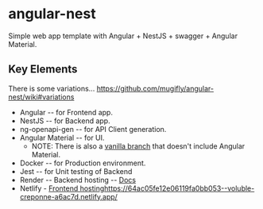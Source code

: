 # angular-nest

Simple web app template with Angular + NestJS + swagger + Angular Material.

## Key Elements

There is some variations... https://github.com/mugifly/angular-nest/wiki#variations

- Angular -- for Frontend app.
- NestJS -- for Backend app.
- ng-openapi-gen -- for API Client generation.
- Angular Material -- for UI.
  - NOTE: There is also a [vanilla branch](https://github.com/mugifly/angular-nest/tree/vanilla) that doesn't include Angular Material.
- Docker -- for Production environment.
- Jest -- for Unit testing of Backend
- Render -- Backend hosting -- [Docs](https://aqite.onrender.com/docs)
- Netlify - [Frontend hosting](https://64ac05fe12e06119fa0bb053--voluble-creponne-a6ac7d.netlify.app/)https://64ac05fe12e06119fa0bb053--voluble-creponne-a6ac7d.netlify.app/ 
